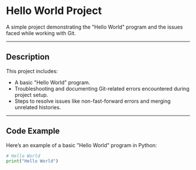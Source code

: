 # Hello World Project

A simple project demonstrating the "Hello World" program and the issues faced while working with Git.

---

## Description

This project includes:
- A basic "Hello World" program.
- Troubleshooting and documenting Git-related errors encountered during project setup.
- Steps to resolve issues like non-fast-forward errors and merging unrelated histories.

---

## Code Example

Here’s an example of a basic "Hello World" program in Python:

```python
# Hello World
print("Hello World")
